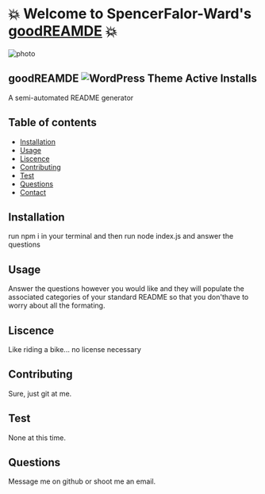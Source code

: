 # :boom: Welcome to SpencerFalor-Ward's [goodREAMDE](https://spencerfalor-ward.github.io/HW-8-goodReadMe/) :boom:

![photo](https://avatars0.githubusercontent.com/u/56806215?v=4)


## goodREAMDE ![WordPress Theme Active Installs](https://img.shields.io/wordpress/theme/installs/twentysixteen)

A semi-automated README generator

## Table of contents

- [Installation](#Installation)
- [Usage](#Usage)
- [Liscence](#Liscence)
- [Contributing](#Contributing)
- [Test](#Test)
- [Questions](#Questions)
- [Contact](#Contact)

## Installation

run npm i in your terminal and then run node index.js and answer the questions

## Usage

Answer the questions however you would like and they will populate the associated categories of your standard README so that you don'thave to worry about all the formating.

## Liscence

Like riding a bike... no license necessary

## Contributing

Sure, just git at me.

## Test

None at this time.

## Questions

Message me on github or shoot me an email.

